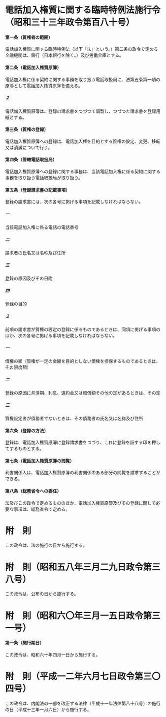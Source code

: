 # 電話加入権質に関する臨時特例法施行令（昭和三十三年政令第百八十号）
#### 第一条（質権者の範囲）
電話加入権質に関する臨時特例法（以下「法」という。）第二条の政令で定める金融機関は、銀行（日本銀行を除く。）及び労働金庫とする。
#### 第二条（電話加入権質原簿）
電話加入権に係る契約に関する事務を取り扱う電話取扱局に、法第五条第一項の原簿として電話加入権質原簿を備える。
##### ２
電話加入権質原簿は、登録の請求書をつづつて調製し、つづつた請求書を登録用紙とする。
#### 第三条（質権の登録）
電話加入権質原簿への登録は、電話加入権を目的とする質権の設定、変更、移転又は消滅について行う。
#### 第四条（管轄電話取扱局）
電話加入権質原簿への登録に関する事務は、当該電話加入権に係る契約に関する事務を取り扱う電話取扱局が取り扱う。
#### 第五条（登録請求書の記載事項）
登録の請求書には、次の各号に掲げる事項を記載しなければならない。
##### 一
当該電話加入権に係る電話の電話番号
##### 二
請求者の氏名又は名称及び住所
##### 三
登録の原因及びその日附
##### 四
登録の目的
##### ２
前項の請求書が質権の設定の登録に係るものであるときは、同項に掲げる事項のほか、次の各号に掲げる事項を記載しなければならない。
##### 一
債権の額（質権が一定の金額を目的としない債権を担保するものであるときは、その限度額）
##### 二
登録の原因に弁済期、利息、違約金又は賠償額その他の定があるときは、その定
##### 三
質権設定者が債務者でないときは、その債務者の氏名又は名称及び住所
#### 第六条（登録の方法）
登録は、電話加入権質原簿に登録請求書をつづり、これに登録を証する印を押してするものとする。
#### 第七条（電話加入権質原簿の閲覧）
利害関係人は、電話加入権質原簿の利害関係のある部分の閲覧を請求することができる。
#### 第八条（総務省令への委任）
法及びこの政令で定めるもののほか、電話加入権質原簿及びその登録に関して必要な事項は、総務省令で定める。
# 附　則
この政令は、法の施行の日から施行する。
# 附　則（昭和五八年三月二九日政令第三八号）
この政令は、公布の日から施行する。
# 附　則（昭和六〇年三月一五日政令第三一号）
#### 第一条（施行期日）
この政令は、昭和六十年四月一日から施行する。
# 附　則（平成一二年六月七日政令第三〇四号）
この政令は、内閣法の一部を改正する法律（平成十一年法律第八十八号）の施行の日（平成十三年一月六日）から施行する。
